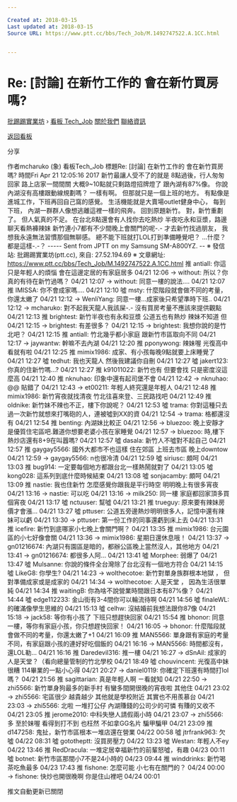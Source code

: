 ```yaml
---

Created at: 2018-03-15
Last updated at: 2018-03-15
Source URL: https://www.ptt.cc/bbs/Tech_Job/M.1492747522.A.1CC.html


---
```


# Re: [討論] 在新竹工作的 會在新竹買房嗎?


[批踢踢實業坊](https://www.ptt.cc/) › [看板 Tech_Job](https://www.ptt.cc/bbs/Tech_Job/index.html) [關於我們](https://www.ptt.cc/about.html) [聯絡資訊](https://www.ptt.cc/contact.html)

[返回看板](https://www.ptt.cc/bbs/Tech_Job/index.html)

分享

作者mcharuko (象)
看板Tech\_Job
標題Re: \[討論\] 在新竹工作的 會在新竹買房嗎?
時間Fri Apr 21 12:05:16 2017
新竹最讓人受不了的就是 8點過後，行人匆匆回家 路上店家一間間關 大概9~10點就只剩路燈招牌燈了 跟內湖有87%像。 你說內湖沒有高樓跟動線規劃嗎？ 一樣有啊。 但那就只是一個上班的地方。 有點像是進城工作，下班再回自己窩的感覺。 生活機能就是大賣場outlet健身中心， 每到下班， 內湖一群群人像想逃離這裡一樣的飛奔。 回到原題新竹。 對，新竹重劃了。 但人氣真的不足。 在台北8點還會有人找你去吃熱炒 半夜吃永和豆漿，路邊聊天看熱褲辣妹 新竹連小7都有不少間晚上會關門的呢-.- 才去新竹找過朋友， 我想我永遠無法習慣那個無聊感。 總不能下班就打LOL打到準備睡覺吧？ ...什麼？都是這樣-.-？ ----- Sent from JPTT on my Samsung SM-A800YZ. -- ※ 發信站: 批踢踢實業坊(ptt.cc), 來自: 27.52.194.69 ※ 文章網址: <https://www.ptt.cc/bbs/Tech_Job/M.1492747522.A.1CC.html>
推 antiall: 你這只是年輕人的煩惱 會在這邊定居的有家庭居多 04/21 12:06
→ without: 所以？你真的有待在新竹過嗎？ 04/21 12:07
→ without: 同意一樓的說法.... 04/21 12:07
推 IMISSA: 你不會成家嗎.... 04/21 12:10
噓 msty: 什麼階段就會做不同的考量，你還太嫩了 04/21 12:12
→ WenliYang: 同意一樓...成家後只希望準時下班.. 04/21 12:12
→ mcharuko: 對不起我天龍人我該屎-.- 沒有買房考量不應該來提供觀點 04/21 12:13
推 brightest: 新竹半夜也有永和豆漿 公道五也有熱炒 辣妹不知道 但 04/21 12:15
→ brightest: 有差很多？ 04/21 12:15
→ brightest: 我想你說的是竹北吧？ 04/21 12:15
推 antiall: 竹北幾乎都小家庭 跟新竹市區取向不同 04/21 12:17
→ jaywantw: 幹嘛不去內湖 04/21 12:20
推 pponywong: 辣妹喔 光復高中看就有啦 04/21 12:25
推 mimix1986: 成家、有小孩每晚9點就要上床睡覺了 04/21 12:27
噓 tedhut: 我也天龍人 然後我建議你自刪 04/21 12:27
噓 jakert123: 你真的住新竹嗎...? 04/21 12:27
推 k91011022: 新竹也有 但要會找 只是密度沒這麼高 04/21 12:40
推 nknuhao: 印象中還有起司堡不會 04/21 12:42
→ nknuhao: @@ 貼錯了 04/21 12:43
→ et00211: 年輕人終究還是年輕人 04/21 12:48
推 mimix1986: 新竹宵夜就找清夜 竹北往喜來登、三民路找吧 04/21 12:49
推 oldnike: 新竹妹不辣也不正，樓下你說呢？ 04/21 12:53
噓 trama: 你對這種只去過一次新竹就想來打嘴砲的人，連被噓到XX的資 04/21 12:54
→ trama: 格都還沒有 04/21 12:54
推 benting: 內湖妹比較正 04/21 12:56
→ bluezoo: 晚上安靜才是優質住宅區吧.難道你想要老婆小孩在家睡覺 04/21 12:57
→ bluezoo: 時,樓下熱炒店還有8+9在叫囂嗎? 04/21 12:57
噓 dasala: 新竹人不噓對不起自己 04/21 12:57
推 gaygay5566: 國外大都市不也這樣 住在郊區 上班去市區 晚上downtow 04/21 12:59
→ gaygay5566: n也很冷清 04/21 12:59
噓 siriusc: 頗呵 04/21 13:03
推 bug914: 一定要每個地方都跟台北一樣熱鬧就對了 04/21 13:05
噓 kong028: 這系列到底什麼時候結束 04/21 13:08
噓 sonjacamby: 頗呵 04/21 13:09
推 nastie: 我也住新竹 怎麼感覺你跟我是平行時空 明明晚上有很多宵夜 04/21 13:16
→ nastie: 可以吃 04/21 13:16
→ milk250: 同一樓 家庭都回家頂多買個宵夜 04/21 13:17
噓 nctuuser: 幫噓 04/21 13:21
推 trueguy: 原來要有辣妹房價才會漲... 04/21 13:27
噓 pttuser: 公道五旁邊熱炒明明很多人，記憶中還有辣妹可以虧 04/21 13:30
→ pttuser: 第一份工作的同事還虧到床上去 04/21 13:31
推 icefire: 新竹到底哪家小七晚上會關門啊？ 04/21 13:35
推 mimix1986: 台元園區的小七好像會關 04/21 13:36
→ mimix1986: 星期日還休息哦！ 04/21 13:37
→ gn01216674: 內湖只有園區是暗的，都辦公區晚上當然沒人，其他地方 04/21 13:41
→ gn01216674: 都很多人阿… 04/21 13:41
噓 Morphee: 弱爆了 04/21 13:47
噓 Mulsanne: 你說的條件全台灣除了台北沒有一個地方符合 04/21 14:15
噓 LikeG8: 你學生? 04/21 14:23
→ wolthecotoe: 新竹對單身族群根本地獄 ， 但對準備成家或是成家的 04/21 14:34
→ wolthecotoe: 人是天堂 ， 因為生活很單純 04/21 14:34
推 waitingB: 你為啥不說營業時間跟日本有87%像？ 04/21 14:44
噓 edge112233: 金山街有3-4間你可以輪流待啊 04/21 14:56
噓 finaleWL: 的確滿像學生思維的 04/21 15:13
噓 celhw: 沒結婚前我想法跟你87像 04/21 15:18
→ jack58: 等你有小孩了 下班只想趕快回家 04/21 15:54
推 bhonor: 同意一樓，等你有家庭小孩，你只想趕快回家！ 04/21 16:05
→ bhonor: 什麼階段就會做不同的考量，你還太嫩了+1 04/21 16:09
推 MAN5566: 單身跟有家庭的考量不同，有家庭跟小孩的連好好吃個飯的 04/21 16:16
→ MAN5566: 時間都沒有，還LOL勒… 04/21 16:16
推 Daredevil316: 推一樓 04/21 16:27
→ dSnAil: 成家的人是天堂？（看向總量管制的竹北學校 04/21 18:49
噓 chouvincent: 光復高中妹很糟 114畢業的一點小心得 04/21 20:27
→ daniel0119: 你確定下班還有時間打lol嗎？ 04/21 21:56
推 sagittarian: 真是年輕人啊 ㄧ看就知 04/21 22:50
→ zhi5566: 新竹單身狗最多的新手村 有蠻多間開很晚的宵夜啦 其他住 04/21 23:02
→ zhi5566: 宅區很少 越貴越少 其他就是學校附近 其實也不用羨慕台 04/21 23:03
→ zhi5566: 北啦 一堆打公仔 內湖賺錢的公司少的可憐 有賺的又收不 04/21 23:05
推 jerome2010: 中科失戀人請假兩小時 04/21 23:07
→ zhi5566: 多 至於妹喔 看得到打不到 也枉然 不如拿GG名片 騙甲騙甲 04/21 23:09
推 d147258: 鬼扯，新竹市區根本一堆店還在營業 04/22 00:58
噓 jtrfrank963: 欠噓 04/22 08:31
噓 gototheptt: 沒買房壓力 04/22 13:23
噓 Westan: 年輕人不ey 04/22 13:46
推 RedDracula: 一堆定居幸福新竹的前輩怒噓，有趣 04/23 00:11
噓 botnet: 新竹市區那間小7不是24小時的 04/23 09:44
推 winddrinks: 新竹喝茶吃魚最多 04/23 17:43
推 fishone: 怎麼可能 小七有在關門的？ 04/24 00:00
→ fishone: 快炒也開很晚啊 你是住山裡吧 04/24 00:01

推文自動更新已關閉

